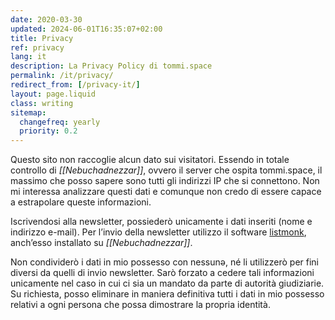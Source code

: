 ```yaml
---
date: 2020-03-30
updated: 2024-06-01T16:35:07+02:00
title: Privacy
ref: privacy
lang: it
description: La Privacy Policy di tommi.space
permalink: /it/privacy/
redirect_from: [/privacy-it/]
layout: page.liquid
class: writing
sitemap:
  changefreq: yearly
  priority: 0.2
---
```

Questo sito non raccoglie alcun dato sui visitatori. Essendo in totale controllo di <cite>[[Nebuchadnezzar]]</cite>, ovvero il server che ospita tommi.space, il massimo che posso sapere sono tutti gli indirizzi IP che si connettono. Non mi interessa analizzare questi dati e comunque non credo di essere capace a estrapolare queste informazioni.

Iscrivendosi alla newsletter, possiederò unicamente i dati inseriti (nome e indirizzo e-mail). Per l’invio della newsletter utilizzo il software [listmonk](https://listmonk.app 'sito ufficiale di listmonk'), anch’esso installato su <cite>[[Nebuchadnezzar]]</cite>.

Non condividerò i dati in mio possesso con nessunə, né li utilizzerò per fini diversi da quelli di invio newsletter. Sarò forzato a cedere tali informazioni unicamente nel caso in cui ci sia un mandato da parte di autorità giudiziarie. Su richiesta, posso eliminare in maniera definitiva tutti i dati in mio possesso relativi a ogni persona che possa dimostrare la propria identità.
